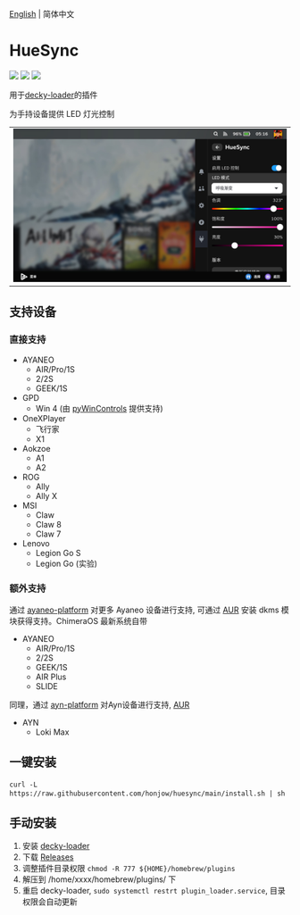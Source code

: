 [English](./README.md) | 简体中文

# HueSync

[![](https://img.shields.io/github/downloads/honjow/HueSync/total.svg)](https://gitHub.com/honjow/HueSync/releases) [![](https://img.shields.io/github/downloads/honjow/HueSync/latest/total)](https://github.com/honjow/HueSync/releases/latest) [![](https://img.shields.io/github/v/release/honjow/HueSync)](https://github.com/honjow/HueSync/releases/latest)

用于[decky-loader](https://github.com/SteamDeckHomebrew/decky-loader)的插件

为手持设备提供 LED 灯光控制

|                           |
| ------------------------- |
| ![](./screenshot/HueSync_cn.jpg) |

## 支持设备

### 直接支持

- AYANEO
  - AIR/Pro/1S
  - 2/2S
  - GEEK/1S
- GPD
  - Win 4 (由 [pyWinControls](https://github.com/pelrun/pyWinControls) 提供支持)
- OneXPlayer
  - 飞行家
  - X1
- Aokzoe
  - A1
  - A2
- ROG
  - Ally
  - Ally X
- MSI
  - Claw
  - Claw 8
  - Claw 7
- Lenovo
  - Legion Go S
  - Legion Go (实验)

### 额外支持

通过 [ayaneo-platform](https://github.com/ShadowBlip/ayaneo-platform) 对更多 Ayaneo 设备进行支持, 可通过 [AUR](https://aur.archlinux.org/packages/ayaneo-platform-dkms-git) 安装 dkms 模块获得支持。ChimeraOS 最新系统自带
- AYANEO
  - AIR/Pro/1S
  - 2/2S
  - GEEK/1S
  - AIR Plus
  - SLIDE

同理，通过 [ayn-platform](https://github.com/ShadowBlip/ayn-platform) 对Ayn设备进行支持, [AUR](https://aur.archlinux.org/packages/ayn-platform-dkms-git)
- AYN
  - Loki Max

## 一键安装

```
curl -L https://raw.githubusercontent.com/honjow/huesync/main/install.sh | sh
```

## 手动安装

1. 安装 [decky-loader](https://github.com/SteamDeckHomebrew/decky-loader)
2. 下载 [Releases](https://github.com/honjow/huesync/releases)
3. 调整插件目录权限 `chmod -R 777 ${HOME}/homebrew/plugins`
4. 解压到 /home/xxxx/homebrew/plugins/ 下
5. 重启 decky-loader, `sudo systemctl restrt plugin_loader.service`, 目录权限会自动更新
